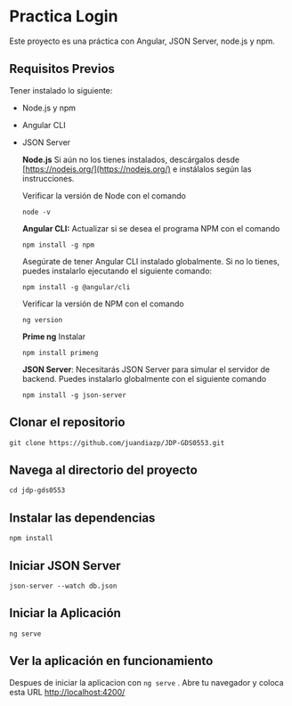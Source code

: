 # Practica Login

Este proyecto es una práctica con Angular, JSON Server, node.js y npm.

## Requisitos Previos

Tener instalado lo siguiente:

- Node.js y npm
- Angular CLI
- JSON Server

    **Node.js**
    Si aún no los tienes instalados, descárgalos desde [https://nodejs.org/](https://nodejs.org/) e instálalos según las instrucciones.

    Verificar la versión de Node con el comando 
    ```
    node -v
    ```

    **Angular CLI:** 
    Actualizar si se desea el programa NPM con el comando 
    ```
    npm install -g npm
    ```

    Asegúrate de tener Angular CLI instalado globalmente. Si no lo tienes, puedes instalarlo ejecutando el siguiente comando:

   ```
   npm install -g @angular/cli
   ```

    Verificar la versión de NPM con el comando 
    ```
    ng version
    ```

    **Prime ng**
    Instalar
    ```
    npm install primeng
    ```

    **JSON Server**: Necesitarás JSON Server para simular el servidor de backend. Puedes instalarlo globalmente con el siguiente comando
    ```
    npm install -g json-server
    ```

## Clonar el repositorio
```
git clone https://github.com/juandiazp/JDP-GDS0553.git
```

## Navega al directorio del proyecto
```
cd jdp-gds0553
```

## Instalar las dependencias
```
npm install
```

## Iniciar JSON Server
```
json-server --watch db.json
```

## Iniciar la Aplicación
```
ng serve
```

## Ver la aplicación en funcionamiento
Despues de iniciar la aplicacion con `ng serve` . Abre tu navegador y coloca esta URL [http://localhost:4200/](http://localhost:4200/login)
